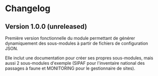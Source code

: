 # Changelog

## Version 1.0.0 (unreleased)

Première version fonctionnelle du module permettant de générer dynamiquement des sous-modules à partir de fichiers de configuration JSON.

Elle inclut une documentation pour créer ses propres sous-modules, mais aussi 2 sous-modules d'exemple (SIPAF pour l'inventaire national des passages à faune et MONITORING pour le gestionnaire de sites).
